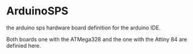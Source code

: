 # ArduinoSPS
the arduino sps hardware board definition for the arduino IDE.

Both boards one with the ATMega328 and the one with the Attiny 84 are definied here.

